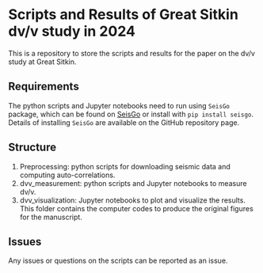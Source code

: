 # Scripts and Results of Great Sitkin dv/v study in 2024
This is a repository to store the scripts and results for the paper on the dv/v study at Great Sitkin.

## Requirements
The python scripts and Jupyter notebooks need to run using `SeisGo` package, which can be found on [SeisGo](github.com/xtyangpsp/SeisGo) or install with `pip install seisgo`. Details of installing `SeisGo` are available on the GitHub repository page. 

## Structure
1. Preprocessing: python scripts for downloading seismic data and computing auto-correlations.
2. dvv_measurement: python scripts and Jupyter notebooks to measure dv/v.
3. dvv_visualization: Jupyter notebooks to plot and visualize the results. This folder contains the computer codes to produce the original figures for the manuscript.

## Issues
Any issues or questions on the scripts can be reported as an issue.
